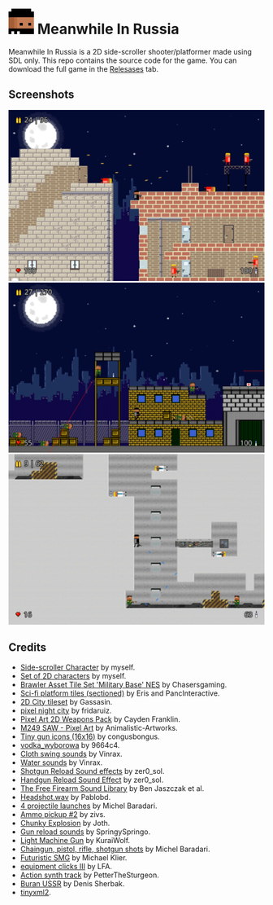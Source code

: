 # <img src="icon.png" width="50"/> Meanwhile In Russia
Meanwhile In Russia is a 2D side-scroller shooter/platformer made using SDL only. This repo contains the source code for the game. You can download the full game in the [Relesases](https://github.com/davidaf3/MeanwhileInRussia/releases) tab.

## Screenshots
<img src="screenshots/screenshot1.PNG" alt="screenshot1" width="800"/>
<img src="screenshots/screenshot2.PNG" alt="screenshot2" width="800"/>
<img src="screenshots/screenshot3.PNG" alt="screenshot3" width="800"/>


## Credits
- [Side-scroller Character](https://opengameart.org/content/side-scroller-character) by myself.
- [Set of 2D characters](https://opengameart.org/content/set-of-2d-characters) by myself.
- [Brawler Asset Tile Set 'Military Base' NES](https://opengameart.org/content/brawler-asset-tile-set-military-base-nes) by Chasersgaming.
- [Sci-fi platform tiles (sectioned)](https://opengameart.org/content/sci-fi-platform-tiles-sectioned) by Eris and PancInteractive.
- [2D City tileset](https://opengameart.org/content/2d-city-tileset) by Gassasin.
- [pixel night city](https://opengameart.org/content/pixel-night-city) by fridaruiz.
- [Pixel Art 2D Weapons Pack](https://opengameart.org/content/pixel-art-2d-weapons-pack) by Cayden Franklin.
- [M249 SAW - Pixel Art](https://www.deviantart.com/animalistic-artworks/art/M249-SAW-Pixel-Art-586562401) by Animalistic-Artworks.
- [Tiny gun icons (16x16)](https://opengameart.org/content/tiny-gun-icons-16x16) by congusbongus.
- [vodka_wyborowa](http://pixelartmaker.com/art/21ae4da0250f895) by 9664c4.
- [Cloth swing sounds](https://opengameart.org/content/cloth-swing-sounds) by Vinrax.
- [Water sounds](https://opengameart.org/content/water-sounds) by Vinrax.
- [Shotgun Reload Sound effects](https://opengameart.org/content/shotgun-reload-sound-effects) by zer0_sol.
- [Handgun Reload Sound Effect](https://opengameart.org/content/handgun-reload-sound-effect) by zer0_sol.
- [The Free Firearm Sound Library](https://opengameart.org/content/the-free-firearm-sound-library) by Ben Jaszczak et al.
- [Headshot.wav](https://freesound.org/people/Pablobd/sounds/511194/) by Pablobd.
- [4 projectile launches](https://opengameart.org/content/4-projectile-launches) by Michel Baradari.
- [Ammo pickup #2](https://freesound.org/people/zivs/sounds/433771/) by zivs.
- [Chunky Explosion](https://opengameart.org/content/chunky-explosion) by Joth.
- [Gun reload sounds](https://opengameart.org/content/gun-reload-sounds) by SpringySpringo.
- [Light Machine Gun](https://opengameart.org/content/light-machine-gun) by KuraiWolf.
- [Chaingun, pistol, rifle, shotgun shots](https://opengameart.org/content/chaingun-pistol-rifle-shotgun-shots) by Michel Baradari.
- [Futuristic SMG](https://opengameart.org/content/futuristic-smg) by Michael Klier.
- [equipment clicks III](https://opengameart.org/content/equipment-clicks-iii) by LFA.
- [Action synth track](https://opengameart.org/content/action-synth-track) by PetterTheSturgeon.
- [Buran USSR](https://www.dafont.com/es/buran-ussr.font) by Denis Sherbak.
- [tinyxml2](https://github.com/leethomason/tinyxml2).